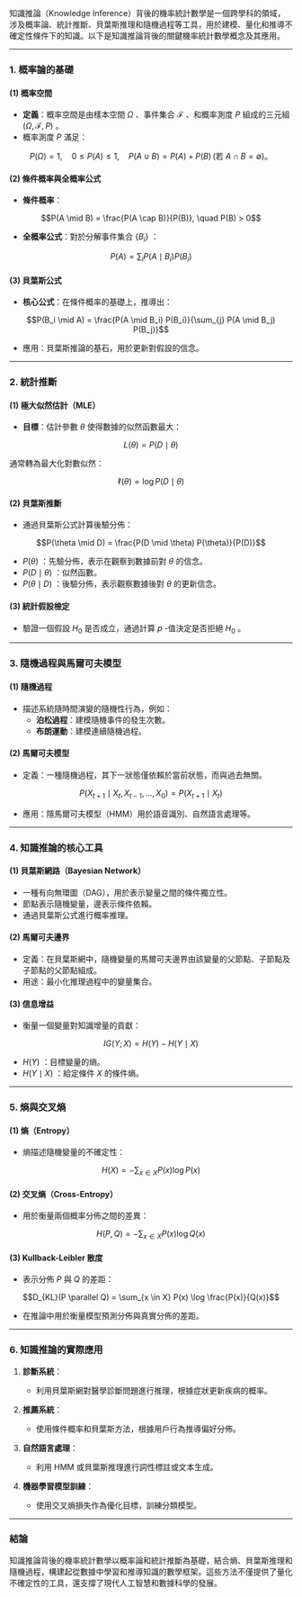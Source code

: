知識推論（Knowledge Inference）背後的機率統計數學是一個跨學科的領域，涉及概率論、統計推斷、貝葉斯推理和隨機過程等工具，用於建模、量化和推導不確定性條件下的知識。以下是知識推論背後的關鍵機率統計數學概念及其應用。

---

### **1. 概率論的基礎**

#### **(1) 概率空間**
- **定義**：概率空間是由樣本空間  $`\Omega`$ 、事件集合  $`\mathcal{F}`$ 、和概率測度  $`P`$  組成的三元組  $`(\Omega, \mathcal{F}, P)`$ 。
- 概率測度  $`P`$  滿足：
  
```math
P(\Omega) = 1, \quad 0 \leq P(A) \leq 1, \quad P(A \cup B) = P(A) + P(B) \, (\text{若 } A \cap B = \emptyset)。
```


#### **(2) 條件概率與全概率公式**
- **條件概率**：
  
```math
P(A \mid B) = \frac{P(A \cap B)}{P(B)}, \quad P(B) > 0
```

- **全概率公式**：對於分解事件集合  $`\{B_i\}`$ ：
  
```math
P(A) = \sum_{i} P(A \mid B_i) P(B_i)
```


#### **(3) 貝葉斯公式**
- **核心公式**：在條件概率的基礎上，推導出：
  
```math
P(B_i \mid A) = \frac{P(A \mid B_i) P(B_i)}{\sum_{j} P(A \mid B_j) P(B_j)}
```

- 應用：貝葉斯推論的基石，用於更新對假設的信念。

---

### **2. 統計推斷**

#### **(1) 極大似然估計（MLE）**
- **目標**：估計參數  $`\theta`$  使得數據的似然函數最大：
  
```math
L(\theta) = P(D \mid \theta)
```

  通常轉為最大化對數似然：
  
```math
\ell(\theta) = \log P(D \mid \theta)
```


#### **(2) 貝葉斯推斷**
- 通過貝葉斯公式計算後驗分佈：
  
```math
P(\theta \mid D) = \frac{P(D \mid \theta) P(\theta)}{P(D)}
```

  -  $`P(\theta)`$ ：先驗分佈，表示在觀察到數據前對  $`\theta`$  的信念。
  -  $`P(D \mid \theta)`$ ：似然函數。
  -  $`P(\theta \mid D)`$ ：後驗分佈，表示觀察數據後對  $`\theta`$  的更新信念。

#### **(3) 統計假設檢定**
- 驗證一個假設  $`H_0`$  是否成立，通過計算  $`p`$ -值決定是否拒絕  $`H_0`$ 。

---

### **3. 隨機過程與馬爾可夫模型**

#### **(1) 隨機過程**
- 描述系統隨時間演變的隨機性行為，例如：
  - **泊松過程**：建模隨機事件的發生次數。
  - **布朗運動**：建模連續隨機過程。
  
#### **(2) 馬爾可夫模型**
- 定義：一種隨機過程，其下一狀態僅依賴於當前狀態，而與過去無關。
  
```math
P(X_{t+1} \mid X_t, X_{t-1}, \dots, X_0) = P(X_{t+1} \mid X_t)
```

- 應用：隱馬爾可夫模型（HMM）用於語音識別、自然語言處理等。

---

### **4. 知識推論的核心工具**

#### **(1) 貝葉斯網路（Bayesian Network）**
- 一種有向無環圖（DAG），用於表示變量之間的條件獨立性。
- 節點表示隨機變量，邊表示條件依賴。
- 通過貝葉斯公式進行概率推理。

#### **(2) 馬爾可夫邊界**
- 定義：在貝葉斯網中，隨機變量的馬爾可夫邊界由該變量的父節點、子節點及子節點的父節點組成。
- 用途：最小化推理過程中的變量集合。

#### **(3) 信息增益**
- 衡量一個變量對知識增量的貢獻：
  
```math
IG(Y; X) = H(Y) - H(Y \mid X)
```

  -  $`H(Y)`$ ：目標變量的熵。
  -  $`H(Y \mid X)`$ ：給定條件  $`X`$  的條件熵。

---

### **5. 熵與交叉熵**

#### **(1) 熵（Entropy）**
- 熵描述隨機變量的不確定性：
  
```math
H(X) = -\sum_{x \in X} P(x) \log P(x)
```


#### **(2) 交叉熵（Cross-Entropy）**
- 用於衡量兩個概率分佈之間的差異：
  
```math
H(P, Q) = -\sum_{x \in X} P(x) \log Q(x)
```


#### **(3) Kullback-Leibler 散度**
- 表示分佈  $`P`$  與  $`Q`$  的差距：
  
```math
D_{KL}(P \parallel Q) = \sum_{x \in X} P(x) \log \frac{P(x)}{Q(x)}
```

- 在推論中用於衡量模型預測分佈與真實分佈的差距。

---

### **6. 知識推論的實際應用**

1. **診斷系統**：
   - 利用貝葉斯網對醫學診斷問題進行推理，根據症狀更新疾病的概率。

2. **推薦系統**：
   - 使用條件概率和貝葉斯方法，根據用戶行為推導偏好分佈。

3. **自然語言處理**：
   - 利用 HMM 或貝葉斯推理進行詞性標註或文本生成。

4. **機器學習模型訓練**：
   - 使用交叉熵損失作為優化目標，訓練分類模型。

---

### **結論**
知識推論背後的機率統計數學以概率論和統計推斷為基礎，結合熵、貝葉斯推理和隨機過程，構建起從數據中學習和推導知識的數學框架。這些方法不僅提供了量化不確定性的工具，還支撐了現代人工智慧和數據科學的發展。